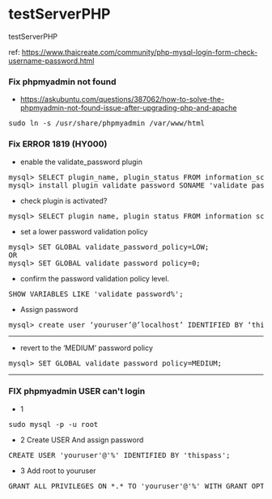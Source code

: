 # testServerPHP
testServerPHP

ref: https://www.thaicreate.com/community/php-mysql-login-form-check-username-password.html





### Fix phpmyadmin not found
- https://askubuntu.com/questions/387062/how-to-solve-the-phpmyadmin-not-found-issue-after-upgrading-php-and-apache
<pre>
sudo ln -s /usr/share/phpmyadmin /var/www/html
</pre>

### Fix  ERROR 1819 (HY000)


- enable the validate_password plugin
<pre>
mysql> SELECT plugin_name, plugin_status FROM information_schema.plugins WHERE plugin_name LIKE 'validate%';
mysql> install plugin validate_password SONAME 'validate_password.so';
</pre>

- check plugin is activated?
<pre>
mysql> SELECT plugin_name, plugin_status FROM information_schema.plugins WHERE plugin_name LIKE 'validate%';
</pre>


-  set a lower password validation policy
<pre>
mysql> SET GLOBAL validate_password_policy=LOW;
OR
mysql> SET GLOBAL validate_password_policy=0;
</pre>

- confirm the password validation policy level.
<pre>
SHOW VARIABLES LIKE 'validate_password%';
</pre>

- Assign password
<pre>
mysql> create user ‘youruser’@’localhost’ IDENTIFIED BY ‘thisisyourpassword’;
</pre>


-----------------------
- revert to the ‘MEDIUM’ password policy
<pre>
mysql> SET GLOBAL validate_password_policy=MEDIUM;
</pre>


-----------------------
### FIX phpmyadmin USER can't login

- 1
<pre>
sudo mysql -p -u root
</pre>

- 2 Create USER And assign password
<pre>
CREATE USER 'youruser'@'%' IDENTIFIED BY 'thispass';
</pre>

- 3 Add root to youruser
<pre>
GRANT ALL PRIVILEGES ON *.* TO 'youruser'@'%' WITH GRANT OPTION;
</pre>
